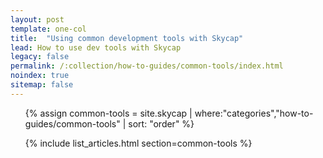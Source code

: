 ```yaml
---
layout: post
template: one-col
title:  "Using common development tools with Skycap"
lead: How to use dev tools with Skycap
legacy: false
permalink: /:collection/how-to-guides/common-tools/index.html
noindex: true
sitemap: false
---
```


<div class="Toc Toc--howto">

<ul>

{% assign common-tools = site.skycap | where:"categories","how-to-guides/common-tools" | sort: "order" %}

{% include list_articles.html section=common-tools %}

</ul>


</div><!--/.Toc-->
